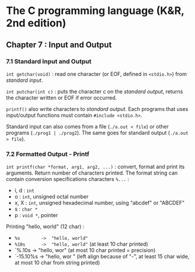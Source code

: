 The C programming language (K&R, 2nd edition)
=============================================

Chapter 7 : Input and Output
----------------------------

### 7.1 Standard Input and Output
`int getchar(void)` : read one character (or EOF, defined in `<stdio.h>`) from
_standard input_.

`int putchar(int c)` : puts the character c on the _standard output_, returns
the character written or EOF if error occurred.

`printf()` also write characters to _standard output_. Each programs that uses
input/output functions must contain `#include <stdio.h>`.

Standard input can also comes from a file (`./a.out < file`) or other programs
(`./prog1 | ./prog2`). The same goes for standard output (`./a.out > file`).

### 7.2 Formatted Output - Printf
`int printf(char *format, arg1, arg2, ...)` : convert, format and print its
arguments. Return number of characters printed. The format string can contain
conversion specifications characters `%...` :
* i, d : `int`
* o : `int`, unsigned octal number
* x, X : `int`, unsigned hexadecimal number, using "abcdef" or "ABCDEF"
* s : `char *`
* p : `void *`, pointer

Printing "hello, world" (12 char) :
* `%s        ->  "hello, world"`
* `%10s      ->  "hello, world"` (at least 10 char printed)
* `%.10s     ->  "hello, wor" (at most 10 char printed = precision)
* `-15.10%s  ->  "hello, wor     " (left align because of "-", at least 15 char
  wide, at most 10 char from string printed)
